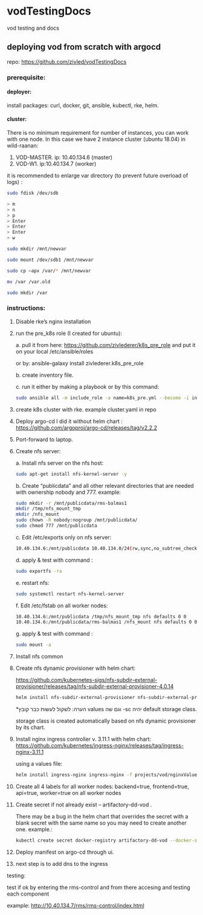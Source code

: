 # vodTestingDocs
vod testing and docs

## deploying vod from scratch with argocd
repo: https://github.com/zivled/vodTestingDocs
### prerequisite:
#### deployer:
install packages: curl, docker, git, ansible, kubectl, rke, helm.

#### cluster:
There is no minimum requirement for number of instances,
you can work with one node.
In this case we have 2 instance cluster (ubuntu 18.04) in wild-raanan:
1. VOD-MASTER. ip: 10.40.134.6 (master)
2. VOD-W1. ip:10.40.134.7 (worker)

it is recommended to enlarge var directory (to prevent future overload of logs) :
```bash
sudo fdisk /dev/sdb 

> m 
> n 
> p 
> Enter 
> Enter 
> Enter 
> w 

sudo mkdir /mnt/newvar 

sudo mount /dev/sdb1 /mnt/newvar 

sudo cp –apx /var/* /mnt/newvar 

mv /var /var.old 

sudo mkdir /var 

```

### instructions:

1. Disable rke’s nginx installation 
<!-- todo: explain how -->

2. run the pre_k8s role (I created for ubuntu):
    
    a. pull it from here: https://github.com/zivlederer/k8s_pre_role
    and put it on your local /etc/ansible/roles
    
    or by: ansible-galaxy install zivlederer.k8s_pre_role
    
    b. create inventory file.
    
    c. run it either by making a playbook or by this command:

    ```bash
    sudo ansible all -m include_role -a name=k8s_pre.yml --become -i inventory.yml
    ```

3. create k8s cluster with rke. example cluster.yaml in repo

4. Deploy argo-cd I did it without helm chart : https://github.com/argoproj/argo-cd/releases/tag/v2.2.2
<!--  (next time with helm ) -->

5. Port-forward to laptop. 

6. Create nfs server: 
    
    a. Install nfs server on the nfs host:
    ```bash
    sudo apt-get install nfs-kernel-server -y 
    ```

    b. Create “publicdata” and all other relevant directories that are needed with ownership nobody and 777. example:
        
    ```bash
    sudo mkdir -r /mnt/publicdata/rms-balmas1
    mkdir /tmp/nfs_mount_tmp
    mkdir /nfs_mount
    sudo chown -R nobody:nogroup /mnt/publicdata/
    sudo chmod 777 /mnt/publicdata
    ```

    c. Edit /etc/exports only on nfs server:
    ```bash
    10.40.134.6:/mnt/publicdata 10.40.134.0/24(rw,sync,no_subtree_check)
    ``` 

    d. apply & test with command :
    ```bash
    sudo exportfs -ra
    ```

    <!-- required?  -->
    e. restart nfs:
    ```bash
    sudo systemctl restart nfs-kernel-server
    ```

    f. Edit /etc/fstab on all worker nodes:
    ```bash
    10.40.134.6:/mnt/publicdata /tmp/nfs_mount_tmp nfs defaults 0 0
    10.40.134.6:/mnt/publicdata/rms-balmas1 /nfs_mount nfs defaults 0 0
    ```
    g. apply & test with command :
    ```bash
    sudo mount -a
    ```

7. Install nfs common
<!--  on master or worker? -->

8. Create nfs dynamic provisioner with helm chart: 

    https://github.com/kubernetes-sigs/nfs-subdir-external-provisioner/releases/tag/nfs-subdir-external-provisioner-4.0.14 

    ```bash
    helm install nfs-subdir-external-provisioner nfs-subdir-external-provisioner/nfs-subdir-external-provisioner     --set nfs.server=10.40.134.6     --set nfs.path=/mnt/publicdata
    ```
    
    *הערה: לשקול לעשות כבר קובץ values וגם שה -sc יהיה default storage class.

    storage class is created automatically based on nfs dynamic provisioner by its chart.

9. Install nginx ingress controller v. 3.11.1 with helm chart: https://github.com/kubernetes/ingress-nginx/releases/tag/ingress-nginx-3.11.1 

    using a values file:
    ```bash
    helm install ingress-nginx ingress-nginx -f projects/vod/nginxValues.yaml
    ```

10. Create all 4 labels for all worker nodes: backend=true, frontend=true, api=true, worker=true on all worker nodes 

11. Create secret if not already exist – artifactory-dd-vod . 

    There may be a bug in the helm chart that overrides the secret with a blank secret with the same name so you may need to create another one. example.:

    ```bash
    kubectl create secret docker-registry artifactory-dd-vod --docker-server=artifactory.rnd-hub.com:5000 --docker-password=xxxxx --docker-username=zivled@rafael.co.il
    ```

12. Deploy manifest on argo-cd through ui. 

13. next step is to add dns to the ingress

testing:

test if ok by entering the rms-control and from there accesing and testing each component

example: http://10.40.134.7/rms/rms-control/index.html 

<!-- add docs for testing the vod - maybe the battlefield video? -->

